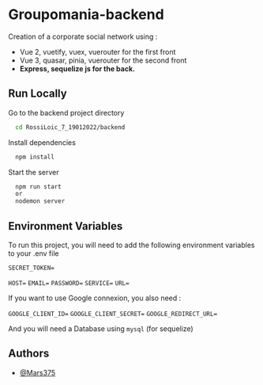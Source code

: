 
# Groupomania-backend

Creation of a corporate social network using : 
   - Vue 2, vuetify, vuex, vuerouter for the first front
   - Vue 3, quasar, pinia, vuerouter for the second front
   - **Express, sequelize js for the back.**

## Run Locally

Go to the backend project directory

```bash
  cd RossiLoic_7_19012022/backend
```

Install dependencies

```bash
  npm install
```

Start the server

```bash
  npm run start
  or 
  nodemon server
```


## Environment Variables

To run this project, you will need to add the following environment variables to your .env file

`SECRET_TOKEN=`

`HOST=`
`EMAIL=`
`PASSWORD=`
`SERVICE=`
`URL=`


If you want to use Google connexion, you also need :

`GOOGLE_CLIENT_ID=`
`GOOGLE_CLIENT_SECRET=`
`GOOGLE_REDIRECT_URL=`

And you will need a Database using `mysql` (for sequelize)



## Authors

- [@Mars375](https://github.com/Mars375)

